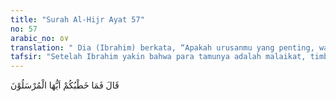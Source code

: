 ```yaml
---
title: "Surah Al-Hijr Ayat 57"
no: 57
arabic_no: ٥٧
translation: " Dia (Ibrahim) berkata, “Apakah urusanmu yang penting, wahai para utusan?”"
tafsir: "Setelah Ibrahim yakin bahwa para tamunya adalah malaikat, timbul pertanyaan di benaknya kenapa yang datang beberapa malaikat, padahal biasanya hanya satu yang datang. Jika yang datang beberapa malaikat, tentu tugas yang dipikulnya sangat besar. Beliau lalu bertanya kepada malaikat tentang tugas yang diberikan Allah kepada mereka. Malaikat pun menjawab bahwa mereka ditugaskan untuk mengazab kaum yang berdosa, yaitu kaum Lut yang telah durhaka kepada Allah dan mengingkari seruan rasul yang diutus kepada mereka."
---
```

قَالَ فَمَا خَطْبُكُمْ اَيُّهَا الْمُرْسَلُوْنَ 